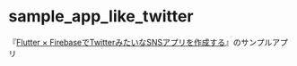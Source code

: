 # sample_app_like_twitter

『[Flutter × FirebaseでTwitterみたいなSNSアプリを作成する](https://www.udemy.com/course/flutter-firebase-sns/)』のサンプルアプリ